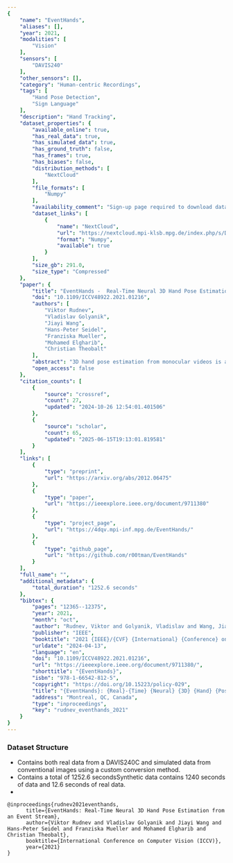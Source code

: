 ```yaml
---
{
    "name": "EventHands",
    "aliases": [],
    "year": 2021,
    "modalities": [
        "Vision"
    ],
    "sensors": [
        "DAVIS240"
    ],
    "other_sensors": [],
    "category": "Human-centric Recordings",
    "tags": [
        "Hand Pose Detection",
        "Sign Language"
    ],
    "description": "Hand Tracking",
    "dataset_properties": {
        "available_online": true,
        "has_real_data": true,
        "has_simulated_data": true,
        "has_ground_truth": false,
        "has_frames": true,
        "has_biases": false,
        "distribution_methods": [
            "NextCloud"
        ],
        "file_formats": [
            "Numpy"
        ],
        "availability_comment": "Sign-up page required to download data. No response to account generation request",
        "dataset_links": [
            {
                "name": "NextCloud",
                "url": "https://nextcloud.mpi-klsb.mpg.de/index.php/s/DBJHfoMApyK53S2",
                "format": "Numpy",
                "available": true
            }
        ],
        "size_gb": 291.0,
        "size_type": "Compressed"
    },
    "paper": {
        "title": "EventHands -  Real-Time Neural 3D Hand Pose Estimation from an Event Stream",
        "doi": "10.1109/ICCV48922.2021.01216",
        "authors": [
            "Viktor Rudnev",
            "Vladislav Golyanik",
            "Jiayi Wang",
            "Hans-Peter Seidel",
            "Franziska Mueller",
            "Mohamed Elgharib",
            "Christian Theobalt"
        ],
        "abstract": "3D hand pose estimation from monocular videos is a long-standing and challenging problem, which is now seeing a strong upturn. In this work, we address it for the first time using a single event camera, i.e., an asynchronous vision sensor reacting on brightness changes. Our EventHands approach has characteristics previously not demonstrated with a single RGB or depth camera such as high temporal resolution at low data throughputs and real-time performance at 1000 Hz. Due to the different data modality of event cameras compared to classical cameras, existing methods cannot be directly applied to and re-trained for event streams. We thus design a new neural approach which accepts a new event stream representation suitable for learning, which is trained on newly-generated synthetic event streams and can generalise to real data. Experiments show that EventHands outperforms recent monocular methods using a colour (or depth) camera in terms of accuracy and its ability to capture hand motions of unprecedented speed. Our method, the event stream simulator and the dataset are publicly available (see https://4dqv.mpi-inf.mpg.de/EventHands/).",
        "open_access": false
    },
    "citation_counts": [
        {
            "source": "crossref",
            "count": 27,
            "updated": "2024-10-26 12:54:01.401506"
        },
        {
            "source": "scholar",
            "count": 65,
            "updated": "2025-06-15T19:13:01.819581"
        }
    ],
    "links": [
        {
            "type": "preprint",
            "url": "https://arxiv.org/abs/2012.06475"
        },
        {
            "type": "paper",
            "url": "https://ieeexplore.ieee.org/document/9711380"
        },
        {
            "type": "project_page",
            "url": "https://4dqv.mpi-inf.mpg.de/EventHands/"
        },
        {
            "type": "github_page",
            "url": "https://github.com/r00tman/EventHands"
        }
    ],
    "full_name": "",
    "additional_metadata": {
        "total_duration": "1252.6 seconds"
    },
    "bibtex": {
        "pages": "12365--12375",
        "year": 2021,
        "month": "oct",
        "author": "Rudnev, Viktor and Golyanik, Vladislav and Wang, Jiayi and Seidel, Hans-Peter and Mueller, Franziska and Elgharib, Mohamed and Theobalt, Christian",
        "publisher": "IEEE",
        "booktitle": "2021 {IEEE}/{CVF} {International} {Conference} on {Computer} {Vision} ({ICCV})",
        "urldate": "2024-04-13",
        "language": "en",
        "doi": "10.1109/ICCV48922.2021.01216",
        "url": "https://ieeexplore.ieee.org/document/9711380/",
        "shorttitle": "{EventHands}",
        "isbn": "978-1-66542-812-5",
        "copyright": "https://doi.org/10.15223/policy-029",
        "title": "{EventHands}: {Real}-{Time} {Neural} {3D} {Hand} {Pose} {Estimation} from an {Event} {Stream}",
        "address": "Montreal, QC, Canada",
        "type": "inproceedings",
        "key": "rudnev_eventhands_2021"
    }
}
---
```


### Dataset Structure

- Contains both real data from a DAVIS240C and simulated data from conventional images using a custom conversion method.
- Contains a total of 1252.6 secondsSynthetic data contains 1240 seconds of data and 12.6 seconds of real data.
-

```bibtext
@inproceedings{rudnev2021eventhands,
      title={EventHands: Real-Time Neural 3D Hand Pose Estimation from an Event Stream},
      author={Viktor Rudnev and Vladislav Golyanik and Jiayi Wang and Hans-Peter Seidel and Franziska Mueller and Mohamed Elgharib and Christian Theobalt},
      booktitle={International Conference on Computer Vision (ICCV)},
      year={2021}
}
```
